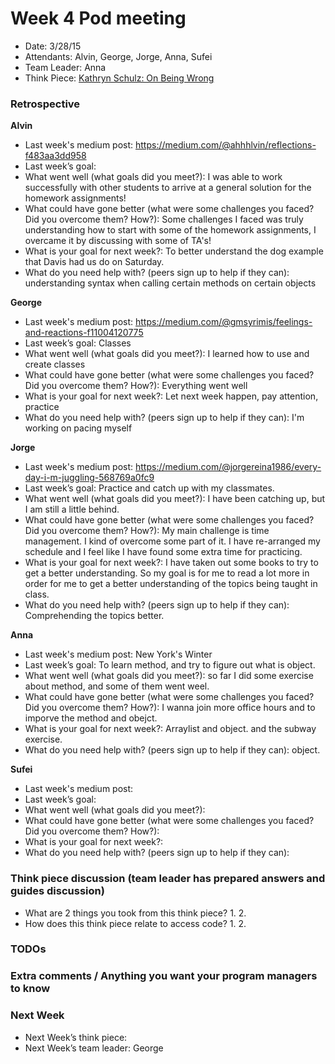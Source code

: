 # Week 4 Pod meeting

* Date: 3/28/15
* Attendants: Alvin, George, Jorge, Anna, Sufei
* Team Leader: Anna
* Think Piece: [Kathryn Schulz: On Being Wrong](http://www.ted.com/talks/kathryn_schulz_on_being_wrong)

### Retrospective

**Alvin**

* Last week's medium post: https://medium.com/@ahhhlvin/reflections-f483aa3dd958
* Last week’s goal: 
* What went well (what goals did you meet?): I was able to work successfully with other students to arrive at a general solution for the homework assignments!
* What could have gone better (what were some challenges you faced? Did you overcome them? How?): Some challenges I faced was truly understanding how to start with some of the homework assignments, I overcame it by discussing with some of TA's! 
* What is your goal for next week?: To better understand the dog example that Davis had us do on Saturday. 
* What do you need help with? (peers sign up to help if they can): understanding syntax when calling certain methods on certain objects

**George**

* Last week's medium post: https://medium.com/@gmsyrimis/feelings-and-reactions-f11004120775
* Last week’s goal: Classes
* What went well (what goals did you meet?): I learned how to use and create classes
* What could have gone better (what were some challenges you faced? Did you overcome them? How?): Everything went well
* What is your goal for next week?: Let next week happen, pay attention, practice
* What do you need help with? (peers sign up to help if they can): I'm working on pacing myself

**Jorge**

* Last week's medium post: https://medium.com/@jorgereina1986/every-day-i-m-juggling-568769a0fc9
* Last week’s goal: Practice and catch up with my classmates.
* What went well (what goals did you meet?): I have been catching up, but I am still a little behind.
* What could have gone better (what were some challenges you faced? Did you overcome them? How?): My main challenge is time management. I kind of overcome some part of it. I have re-arranged my schedule and I feel like I have found some extra time for practicing.
* What is your goal for next week?: I have taken out some books to try to get a better understanding. So my goal is for me to read a lot more in order for me to get a better understanding of the topics being taught in class.
* What do you need help with? (peers sign up to help if they can): Comprehending the topics better.

**Anna**

* Last week's medium post: New York's Winter
* Last week’s goal: To learn method, and try to figure out what is object. 
* What went well (what goals did you meet?): so far I did some exercise about method, and some of them went weel.
* What could have gone better (what were some challenges you faced? Did you overcome them? How?): I wanna join more office hours and to imporve the method and obejct. 
* What is your goal for next week?: Arraylist and object. and the subway exercise. 
* What do you need help with? (peers sign up to help if they can): object. 

**Sufei**

* Last week's medium post: 
* Last week’s goal: 
* What went well (what goals did you meet?): 
* What could have gone better (what were some challenges you faced? Did you overcome them? How?): 
* What is your goal for next week?: 
* What do you need help with? (peers sign up to help if they can): 

### Think piece discussion (team leader has prepared answers and guides discussion)

* What are 2 things you took from this think piece?
  1. 
  2. 
* How does this think piece relate to access code?
  1. 
  2. 

### TODOs

### Extra comments / Anything you want your program managers to know

### Next Week

* Next Week’s think piece:
* Next Week’s team leader: George
